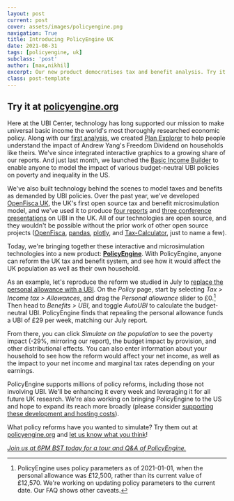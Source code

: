 ```yaml
---
layout: post
current: post
cover: assets/images/policyengine.png
navigation: True
title: Introducing PolicyEngine UK
date: 2021-08-31
tags: [policyengine, uk]
subclass: 'post'
author: [max,nikhil]
excerpt: Our new product democratises tax and benefit analysis. Try it at policyengine.org. 
class: post-template
---
```


## Try it at [policyengine.org](https://policyengine.org)


Here at the UBI Center, technology has long supported our mission to make universal basic income the world's most thoroughly researched economic policy.
Along with our [first analysis](https://www.ubicenter.org/distributional-analysis-of-andrew-yangs-freedom-dividend), we created [Plan Explorer](plans.ubicenter.org) to help people understand the impact of Andrew Yang's Freedom Dividend on households like theirs.
We've since integrated interactive graphics to a growing share of our reports.
And just last month, we launched the [Basic Income Builder](bib.ubicenter.org) to enable anyone to model the impact of various budget-neutral UBI policies on poverty and inequality in the US.

We've also built technology behind the scenes to model taxes and benefits as demanded by UBI policies.
Over the past year, we've developed [OpenFisca UK](https://github.com/PSLmodels/openfisca-uk/), the UK's first open source tax and benefit microsimulation model, and we've used it to produce [four reports](https://www.ubicenter.org/tag/uk/) and [three conference presentations](https://www.ubicenter.org/bien-2021) on UBI in the UK.
All of our technologies are open source, and they wouldn't be possible without the prior work of other open source projects ([OpenFisca](openfisca.org), [pandas](https://pandas.pydata.org/), [plotly](https://github.com/plotly), and [Tax-Calculator](http://taxcalc.pslmodels.org/), just to name a few).

Today, we're bringing together these interactive and microsimulation technologies into a new product: **[PolicyEngine](policyengine.org)**.
With PolicyEngine, anyone can reform the UK tax and benefit system, and see how it would affect the UK population as well as their own household.

As an example, let's reproduce the reform we studied in July to [replace the personal allowance with a UBI](https://www.ubicenter.org/personal-allowance).
On the _Policy_ page, start by selecting _Tax > Income tax > Allowances_, and drag the _Personal allowance_ slider to £0.[^params]
Then head to _Benefits > UBI_, and toggle _AutoUBI_ to calculate the budget-neutral UBI.
PolicyEngine finds that repealing the personal allowance funds a UBI of £29 per week, matching our July report.

[^params]: PolicyEngine uses policy parameters as of 2021-01-01, when the personal allowance was £12,500, rather than its current value of £12,570. We're working on updating policy parameters to the current date. Our FAQ shows other caveats.

From there, you can click _Simulate on the population_ to see the poverty impact (-29%, mirroring our report), the budget impact by provision, and other distributional effects.
You can also enter information about your household to see how the reform would affect your net income, as well as the impact to your net income and marginal tax rates depending on your earnings.

PolicyEngine supports millions of policy reforms, including those not involving UBI.
We'll be enhancing it every week and leveraging it for all future UK research.
We're also working on bringing PolicyEngine to the US and hope to expand its reach more broadly (please consider [supporting these development and hosting costs](http://ubicenter.org/about)).

What policy reforms have you wanted to simulate?
Try them out at [policyengine.org](https://policyengine.org) and [let us know what you think](https://zej8fnylwn9.typeform.com/to/XFFu15Xq)!

[_Join us at 6PM BST today for a tour and Q&A of PolicyEngine._](https://us02web.zoom.us/meeting/register/tZAlde6prz4sHNH7Pj1AWRokyrnr7yJDK7tt)
